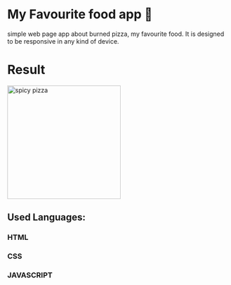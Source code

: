 # My Favourite food app 🍕

simple web page app about burned pizza, my favourite food. It is designed to be responsive in any kind of device.

# Result
<img width="258" alt="spicy pizza" src="https://user-images.githubusercontent.com/116182389/226479432-a62cd9f2-66c2-4ab8-b727-c0a82031f7e1.png">


## Used Languages:
### HTML
### CSS
### JAVASCRIPT
